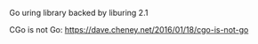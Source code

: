Go uring library backed by liburing 2.1

CGo is not Go: https://dave.cheney.net/2016/01/18/cgo-is-not-go